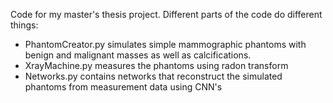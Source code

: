 Code for my master's thesis project. Different parts of the code do different things:
- PhantomCreator.py simulates simple mammographic phantoms with benign and malignant masses as well as calcifications.
- XrayMachine.py measures the phantoms using radon transform
- Networks.py contains networks that reconstruct the simulated phantoms from measurement data using CNN's
